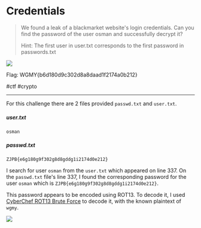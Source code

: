 # Credentials
> We found a leak of a blackmarket website's login credentials. Can you find the password of the user osman and successfully decrypt it?
> 
> Hint: The first user in user.txt corresponds to the first password in passwords.txt

![](https://i.imgur.com/bqzzlnG.png)

Flag: WGMY{b6d180d9c302d8a8daad1f2174a0b212}

#ctf #crypto 

---
For this challenge there are 2 files provided `passwd.txt` and `user.txt`.
##### user.txt
```text
osman
```
##### passwd.txt
```text
ZJPB{e6g180g9f302g8d8gddg1i2174d0e212}
```

I search for user `osman` from the `user.txt` which appeared on line 337.  On the `passwd.txt` file's line 337, I found the corresponding password for the user `osman` which is `ZJPB{e6g180g9f302g8d8gddg1i2174d0e212}`. 

This password appears to be encoded using ROT13. To decode it, I used [CyberChef ROT13 Brute Force](https://cyberchef.org/#recipe=ROT13_Brute_Force(true,true,false,100,0,true,'wgmy')&input=WkpQQntlNmcxODBnOWYzMDJnOGQ4Z2RkZzFpMjE3NGQwZTIxMn0) to decode it, with the known plaintext of `wgmy`.
 
![](https://i.imgur.com/Mbm5Fpz.png)
